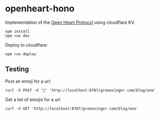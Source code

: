 # openheart-hono

Implementation of the [Open Heart Protocol](https://openheart.fyi/) using cloudflare KV.

```shell
npm install
npm run dev
```

Deploy to cloudflare:

```shell
npm run deploy
```

## Testing

Post an emoji for a url:

```shell
curl -X POST -d '🤣' 'http://localhost:8787/grooovinger.com/blog/one'
```

Get a list of emojis for a url

```shell
curl -X GET 'http://localhost:8787/grooovinger.com/blog/one'
```